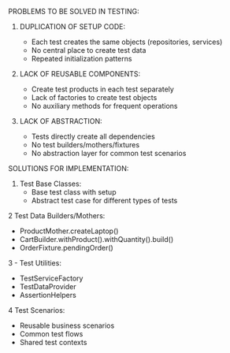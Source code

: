 PROBLEMS TO BE SOLVED IN TESTING:

1. DUPLICATION OF SETUP CODE:
   - Each test creates the same objects (repositories, services)
   - No central place to create test data
   - Repeated initialization patterns

2. LACK OF REUSABLE COMPONENTS:
   - Create test products in each test separately
   - Lack of factories to create test objects
   - No auxiliary methods for frequent operations

3. LACK OF ABSTRACTION:
   - Tests directly create all dependencies
   - No test builders/mothers/fixtures
   - No abstraction layer for common test scenarios

SOLUTIONS FOR IMPLEMENTATION:

1. Test Base Classes:
   - Base test class with setup
   - Abstract test case for different types of tests

2 Test Data Builders/Mothers:
   - ProductMother.createLaptop()
   - CartBuilder.withProduct().withQuantity().build()
   - OrderFixture.pendingOrder()

3 - Test Utilities:
   - TestServiceFactory
   - TestDataProvider
   - AssertionHelpers

4 Test Scenarios:
   - Reusable business scenarios
   - Common test flows
   - Shared test contexts